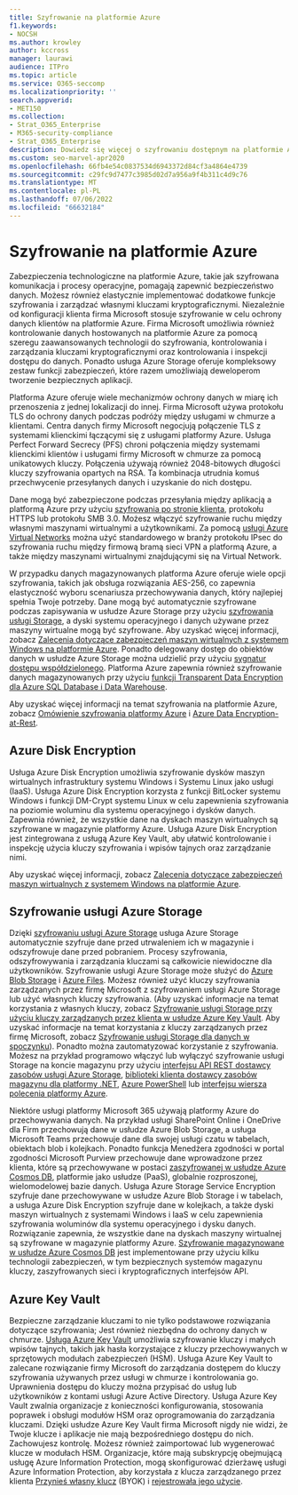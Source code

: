 ```yaml
---
title: Szyfrowanie na platformie Azure
f1.keywords:
- NOCSH
ms.author: krowley
author: kccross
manager: laurawi
audience: ITPro
ms.topic: article
ms.service: O365-seccomp
ms.localizationpriority: ''
search.appverid:
- MET150
ms.collection:
- Strat_O365_Enterprise
- M365-security-compliance
- Strat_O365_Enterprise
description: Dowiedz się więcej o szyfrowaniu dostępnym na platformie Azure, takim jak usługa Azure Disk Encryption
ms.custom: seo-marvel-apr2020
ms.openlocfilehash: 66fb4e54c0837534d6943372d84cf3a4864e4739
ms.sourcegitcommit: c29fc9d7477c3985d02d7a956a9f4b311c4d9c76
ms.translationtype: MT
ms.contentlocale: pl-PL
ms.lasthandoff: 07/06/2022
ms.locfileid: "66632184"
---
```

# <a name="encryption-in-azure"></a>Szyfrowanie na platformie Azure

Zabezpieczenia technologiczne na platformie Azure, takie jak szyfrowana komunikacja i procesy operacyjne, pomagają zapewnić bezpieczeństwo danych. Możesz również elastycznie implementować dodatkowe funkcje szyfrowania i zarządzać własnymi kluczami kryptograficznymi. Niezależnie od konfiguracji klienta firma Microsoft stosuje szyfrowanie w celu ochrony danych klientów na platformie Azure. Firma Microsoft umożliwia również kontrolowanie danych hostowanych na platformie Azure za pomocą szeregu zaawansowanych technologii do szyfrowania, kontrolowania i zarządzania kluczami kryptograficznymi oraz kontrolowania i inspekcji dostępu do danych. Ponadto usługa Azure Storage oferuje kompleksowy zestaw funkcji zabezpieczeń, które razem umożliwiają deweloperom tworzenie bezpiecznych aplikacji.

Platforma Azure oferuje wiele mechanizmów ochrony danych w miarę ich przenoszenia z jednej lokalizacji do innej. Firma Microsoft używa protokołu TLS do ochrony danych podczas podróży między usługami w chmurze a klientami. Centra danych firmy Microsoft negocjują połączenie TLS z systemami klienckimi łączącymi się z usługami platformy Azure. Usługa Perfect Forward Secrecy (PFS) chroni połączenia między systemami klienckimi klientów i usługami firmy Microsoft w chmurze za pomocą unikatowych kluczy. Połączenia używają również 2048-bitowych długości kluczy szyfrowania opartych na RSA. Ta kombinacja utrudnia komuś przechwycenie przesyłanych danych i uzyskanie do nich dostępu.

Dane mogą być zabezpieczone podczas przesyłania między aplikacją a platformą Azure przy użyciu [szyfrowania po stronie klienta](/azure/storage/storage-client-side-encryption), protokołu HTTPS lub protokołu SMB 3.0. Możesz włączyć szyfrowanie ruchu między własnymi maszynami wirtualnymi a użytkownikami. Za pomocą [usługi Azure Virtual Networks](https://azure.microsoft.com/services/virtual-network/) można użyć standardowego w branży protokołu IPsec do szyfrowania ruchu między firmową bramą sieci VPN a platformą Azure, a także między maszynami wirtualnymi znajdującymi się na Virtual Network.

W przypadku danych magazynowanych platforma Azure oferuje wiele opcji szyfrowania, takich jak obsługa rozwiązania AES-256, co zapewnia elastyczność wyboru scenariusza przechowywania danych, który najlepiej spełnia Twoje potrzeby. Dane mogą być automatycznie szyfrowane podczas zapisywania w usłudze Azure Storage przy użyciu [szyfrowania usługi Storage](/azure/storage/storage-service-encryption), a dyski systemu operacyjnego i danych używane przez maszyny wirtualne mogą być szyfrowane. Aby uzyskać więcej informacji, zobacz [Zalecenia dotyczące zabezpieczeń maszyn wirtualnych z systemem Windows na platformie Azure](/azure/security/azure-security-disk-encryption). Ponadto delegowany dostęp do obiektów danych w usłudze Azure Storage można udzielić przy użyciu [sygnatur dostępu współdzielonego](/azure/storage/storage-dotnet-shared-access-signature-part-1). Platforma Azure zapewnia również szyfrowanie danych magazynowanych przy użyciu [funkcji Transparent Data Encryption dla Azure SQL Database i Data Warehouse](/sql/relational-databases/security/encryption/transparent-data-encryption-azure-sql).

Aby uzyskać więcej informacji na temat szyfrowania na platformie Azure, zobacz [Omówienie szyfrowania platformy Azure](/azure/security/security-azure-encryption-overview) i [Azure Data Encryption-at-Rest](/azure/security/azure-security-encryption-atrest).

## <a name="azure-disk-encryption"></a>Azure Disk Encryption

Usługa Azure Disk Encryption umożliwia szyfrowanie dysków maszyn wirtualnych infrastruktury systemu Windows i Systemu Linux jako usługi (IaaS). Usługa Azure Disk Encryption korzysta z funkcji BitLocker systemu Windows i funkcji DM-Crypt systemu Linux w celu zapewnienia szyfrowania na poziomie woluminu dla systemu operacyjnego i dysków danych. Zapewnia również, że wszystkie dane na dyskach maszyn wirtualnych są szyfrowane w magazynie platformy Azure. Usługa Azure Disk Encryption jest zintegrowana z usługą Azure Key Vault, aby ułatwić kontrolowanie i inspekcję użycia kluczy szyfrowania i wpisów tajnych oraz zarządzanie nimi.

Aby uzyskać więcej informacji, zobacz [Zalecenia dotyczące zabezpieczeń maszyn wirtualnych z systemem Windows na platformie Azure](/azure/virtual-machines/windows/security-recommendations).

## <a name="azure-storage-service-encryption"></a>Szyfrowanie usługi Azure Storage

Dzięki [szyfrowaniu usługi Azure Storage](/azure/storage/storage-service-encryption) usługa Azure Storage automatycznie szyfruje dane przed utrwaleniem ich w magazynie i odszyfrowuje dane przed pobraniem. Procesy szyfrowania, odszyfrowywania i zarządzania kluczami są całkowicie niewidoczne dla użytkowników. Szyfrowanie usługi Azure Storage może służyć do [Azure Blob Storage](https://azure.microsoft.com/services/storage/blobs/) i [Azure Files](https://azure.microsoft.com/services/storage/files/). Możesz również użyć kluczy szyfrowania zarządzanych przez firmę Microsoft z szyfrowaniem usługi Azure Storage lub użyć własnych kluczy szyfrowania. (Aby uzyskać informacje na temat korzystania z własnych kluczy, zobacz [Szyfrowanie usługi Storage przy użyciu kluczy zarządzanych przez klienta w usłudze Azure Key Vault](/azure/storage/common/storage-service-encryption-customer-managed-keys). Aby uzyskać informacje na temat korzystania z kluczy zarządzanych przez firmę Microsoft, zobacz [Szyfrowanie usługi Storage dla danych w spoczynku](/azure/storage/storage-service-encryption)). Ponadto można zautomatyzować korzystanie z szyfrowania. Możesz na przykład programowo włączyć lub wyłączyć szyfrowanie usługi Storage na koncie magazynu przy użyciu [interfejsu API REST dostawcy zasobów usługi Azure Storage](/rest/api/storagerp/), [biblioteki klienta dostawcy zasobów magazynu dla platformy .NET](/dotnet/api/overview/azure/storage), [Azure PowerShell](/powershell/azureps-cmdlets-docs) lub [interfejsu wiersza polecenia platformy Azure](/azure/storage/storage-azure-cli).

Niektóre usługi platformy Microsoft 365 używają platformy Azure do przechowywania danych. Na przykład usługi SharePoint Online i OneDrive dla Firm przechowują dane w usłudze Azure Blob Storage, a usługa Microsoft Teams przechowuje dane dla swojej usługi czatu w tabelach, obiektach blob i kolejkach. Ponadto funkcja Menedżera zgodności w portal zgodności Microsoft Purview przechowuje dane wprowadzone przez klienta, które są przechowywane w postaci [zaszyfrowanej w usłudze Azure Cosmos DB](/azure/cosmos-db/database-encryption-at-rest), platformie jako usłudze (PaaS), globalnie rozproszonej, wielomodelowej bazie danych. Usługa Azure Storage Service Encryption szyfruje dane przechowywane w usłudze Azure Blob Storage i w tabelach, a usługa Azure Disk Encryption szyfruje dane w kolejkach, a także dyski maszyn wirtualnych z systemami Windows i IaaS w celu zapewnienia szyfrowania woluminów dla systemu operacyjnego i dysku danych. Rozwiązanie zapewnia, że wszystkie dane na dyskach maszyny wirtualnej są szyfrowane w magazynie platformy Azure. [Szyfrowanie magazynowane w usłudze Azure Cosmos DB](/azure/cosmos-db/database-encryption-at-rest) jest implementowane przy użyciu kilku technologii zabezpieczeń, w tym bezpiecznych systemów magazynu kluczy, zaszyfrowanych sieci i kryptograficznych interfejsów API.

## <a name="azure-key-vault"></a>Azure Key Vault

Bezpieczne zarządzanie kluczami to nie tylko podstawowe rozwiązania dotyczące szyfrowania; Jest również niezbędna do ochrony danych w chmurze. [Usługa Azure Key Vault](/azure/key-vault/key-vault-whatis) umożliwia szyfrowanie kluczy i małych wpisów tajnych, takich jak hasła korzystające z kluczy przechowywanych w sprzętowych modułach zabezpieczeń (HSM). Usługa Azure Key Vault to zalecane rozwiązanie firmy Microsoft do zarządzania dostępem do kluczy szyfrowania używanych przez usługi w chmurze i kontrolowania go. Uprawnienia dostępu do kluczy można przypisać do usług lub użytkowników z kontami usługi Azure Active Directory. Usługa Azure Key Vault zwalnia organizacje z konieczności konfigurowania, stosowania poprawek i obsługi modułów HSM oraz oprogramowania do zarządzania kluczami. Dzięki usłudze Azure Key Vault firma Microsoft nigdy nie widzi, że Twoje klucze i aplikacje nie mają bezpośredniego dostępu do nich. Zachowujesz kontrolę. Możesz również zaimportować lub wygenerować klucze w modułach HSM. Organizacje, które mają subskrypcję obejmującą usługę Azure Information Protection, mogą skonfigurować dzierżawę usługi Azure Information Protection, aby korzystała z klucza zarządzanego przez klienta [Przynieś własny klucz](/information-protection/plan-design/byok-price-restrictions) (BYOK) i [rejestrowała jego użycie](/information-protection/deploy-use/log-analyze-usage).
